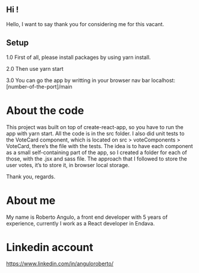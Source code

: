 ## Hi !

Hello, I want to say thank you for considering me for this vacant.

## Setup

1.0 First of all, please install packages by using yarn install.

2.0 Then use yarn start

3.0 You can go the app by writting in your browser nav bar localhost:[number-of-the-port]/main

# About the code

This project was built on top of create-react-app, so you have to run the app with yarn start. All the code is in the src folder. I also did unit tests to the VoteCard component, which is located on src > voteComponents > VoteCard, there’s the file with the tests. The idea is to have each component as a small self-containing part of the app, so I created a folder for each of those, with the .jsx and sass file. The approach that I followed to store the user votes, it’s to store it, in browser local storage.

Thank you, regards.

# About me

My name is Roberto Angulo, a front end developer with 5 years of experience, currently I work as a React developer in Endava.

# Linkedin account

https://www.linkedin.com/in/anguloroberto/
